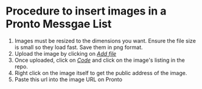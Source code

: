 # Procedure to insert images in a Pronto Messgae List
1. Images must be resized to the dimensions you want. Ensure the file size is small so they load fast. Save them in png format.
2. Upload the image by clicking on [*Add file*](https://github.com/PsychModeling/pronto-media/upload/main)
3. Once uploaded, click on [*Code*](https://github.com/PsychModeling/pronto-media) and click on the image's listing in the repo.
4. Right click on the image itself to get the public address of the image.
5. Paste this url into the image URL on Pronto
